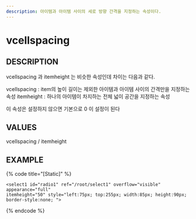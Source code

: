 ```yaml
---
description: 아이템과 아이템 사이의 세로 방향 간격을 지정하는 속성이다.
---
```


# vcellspacing

## DESCRIPTION

vcellspacing 과 itemheight 는 비슷한 속성인데 차이는 다음과 같다.

vcellspacing : item의 높이 길이는 제외한 아이템과 아이템 사이의 간격만을 지정하는 속성 itemheight : 하나의 아이템이 차지하는 전체 넓이 공간을 지정하는 속성

이 속성은 설정하지 않으면 기본으로 0 이 설정이 된다

## VALUES

vcellspacing / itemheight

## EXAMPLE

{% code title="\[Static\]" %}
```markup
<select1 id="radio1" ref="/root/select1" overflow="visible" appearance="full" 
itemheight="50" style="left:75px; top:255px; width:85px; height:90px; 
border-style:none; ">
```
{% endcode %}

